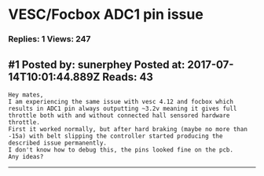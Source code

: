 # VESC/Focbox ADC1 pin issue

### Replies: 1 Views: 247

## \#1 Posted by: sunerphey Posted at: 2017-07-14T10:01:44.889Z Reads: 43

```
Hey mates,
I am experiencing the same issue with vesc 4.12 and focbox which results in ADC1 pin always outputting ~3.2v meaning it gives full throttle both with and without connected hall sensored hardware throttle.
First it worked normally, but after hard braking (maybe no more than -15a) with belt slipping the controller started producing the described issue permanently. 
I don't know how to debug this, the pins looked fine on the pcb.
Any ideas?
```

---
